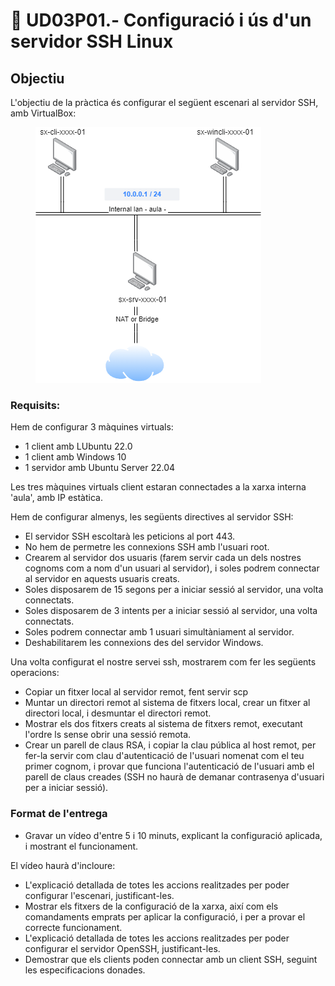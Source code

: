 # 📎 UD03P01.- Configuració i ús d'un servidor SSH Linux

## Objectiu

L'objectiu de la pràctica és configurar el següent escenari al servidor SSH, amb VirtualBox:

<figure><img src="../.gitbook/assets/UD01A01.drawio.png" alt=""><figcaption></figcaption></figure>

### Requisits:

Hem de configurar 3 màquines virtuals:

* 1 client amb LUbuntu 22.0
* 1 client amb Windows 10
* 1 servidor amb Ubuntu Server 22.04

Les tres màquines virtuals client estaran connectades a la xarxa interna 'aula', amb IP estàtica.

Hem de configurar almenys, les següents directives al servidor SSH:

* El servidor SSH escoltarà les peticions al port 443.
* No hem de permetre les connexions SSH amb l'usuari root.
* Crearem al servidor dos usuaris (farem servir cada un dels nostres cognoms com a nom d'un usuari al servidor), i soles podrem connectar al servidor en aquests usuaris creats.&#x20;
* Soles disposarem de 15 segons per a iniciar sessió al servidor, una volta connectats.&#x20;
* Soles disposarem de 3 intents per a iniciar sessió al servidor, una volta connectats.&#x20;
* Soles podrem connectar amb 1 usuari simultàniament al servidor.&#x20;
* Deshabilitarem les connexions des del servidor Windows.

Una volta configurat el nostre servei ssh, mostrarem com fer les següents operacions:

* Copiar un fitxer local al servidor remot, fent servir scp
* Muntar un directori remot al sistema de fitxers local, crear un fitxer al directori local, i desmuntar el directori remot.
* Mostrar els dos fitxers creats al sistema de fitxers remot, executant l'ordre ls sense obrir una sessió remota.
* Crear un parell de claus RSA, i copiar la clau pública al host remot, per fer-la servir com clau d'autenticació de l'usuari nomenat com el teu primer cognom, i provar que funciona l'autenticació de l'usuari amb el parell de claus creades (SSH no haurà de demanar contrasenya d'usuari per a iniciar sessió).

### Format de l'entrega

* Gravar un vídeo d'entre 5 i 10 minuts, explicant la configuració aplicada, i mostrant el funcionament.&#x20;

El vídeo haurà d'incloure:

* L'explicació detallada de totes les accions realitzades per poder configurar l'escenari, justificant-les.
* Mostrar els fitxers de la configuració de la xarxa, així com els comandaments emprats per aplicar la configuració, i per a provar el correcte funcionament.
* L'explicació detallada de totes les accions realitzades per poder configurar el servidor OpenSSH, justificant-les.
* Demostrar que els clients poden connectar amb un client SSH, seguint les especificacions donades.
